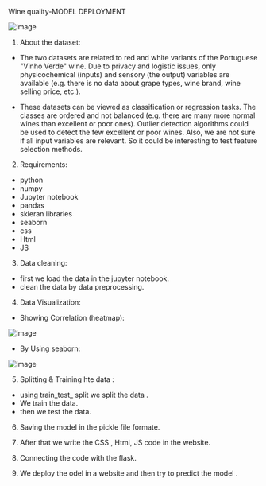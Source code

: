 Wine quality-MODEL DEPLOYMENT

![image](https://user-images.githubusercontent.com/111189874/189470455-4b3812ba-3135-4f09-a457-43fa75f646fd.png)

1. About the dataset:
* The two datasets are related to red and white variants of the Portuguese "Vinho Verde" wine. Due to privacy and logistic issues, only physicochemical (inputs) and sensory (the output) variables are available (e.g. there is no data about grape types, wine brand, wine selling price, etc.).

* These datasets can be viewed as classification or regression tasks. The classes are ordered and not balanced (e.g. there are many more normal wines than excellent or poor ones). Outlier detection algorithms could be used to detect the few excellent or poor wines. Also, we are not sure if all input variables are relevant. So it could be interesting to test feature selection methods.

2. Requirements:
* python
* numpy 
* Jupyter notebook
* pandas
* skleran libraries
* seaborn
* css
* Html
* JS

3. Data cleaning:
* first we load the data in the jupyter notebook.
*  clean the data by data preprocessing.

4. Data Visualization:
* Showing Correlation (heatmap):

![image](https://user-images.githubusercontent.com/111189874/189470982-26a14e80-2eb3-49fe-b368-02253bf60a57.png)


* By Using seaborn:

![image](https://user-images.githubusercontent.com/111189874/189470724-3e7ea92b-c2d2-444a-912a-0ac1b46c4ff5.png)


5. Splitting & Training hte data :
* using  train_test_ split we split the data .
* We train the data.
* then we test the data.


6. Saving the  model in the pickle file formate.

7. After that we write the CSS , Html, JS code in the website.

8. Connecting the code with the flask.

9. We deploy the  odel in a website and then try to  predict the model .




